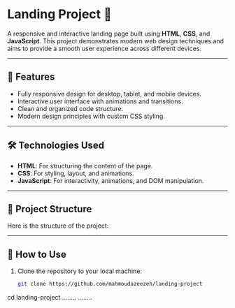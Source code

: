 # Landing Project 🚀

A responsive and interactive landing page built using **HTML**, **CSS**, and **JavaScript**. This project demonstrates modern web design techniques and aims to provide a smooth user experience across different devices.

---

## 🌟 Features
- Fully responsive design for desktop, tablet, and mobile devices.
- Interactive user interface with animations and transitions.
- Clean and organized code structure.
- Modern design principles with custom CSS styling.

---

## 🛠️ Technologies Used
- **HTML**: For structuring the content of the page.
- **CSS**: For styling, layout, and animations.
- **JavaScript**: For interactivity, animations, and DOM manipulation.

---

## 📂 Project Structure
Here is the structure of the project:



---

## 🚀 How to Use
1. Clone the repository to your local machine:
   ```bash
   git clone https://github.com/mahmoudazeezeh/landing-project
cd landing-project
........
........